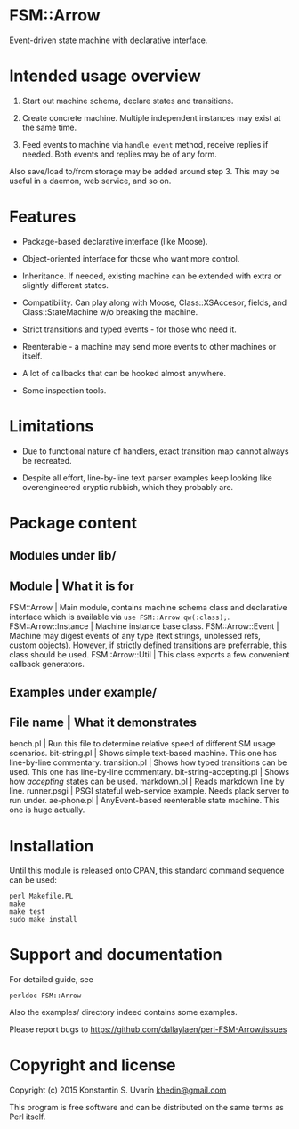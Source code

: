 # FSM::Arrow

Event-driven state machine with declarative interface.

# Intended usage overview

1. Start out machine schema, declare states and transitions.

2. Create concrete machine. 
Multiple independent instances may exist at the same time.

3. Feed events to machine via `handle_event` method, receive replies if needed.
Both events and replies may be of any form.

Also save/load to/from storage may be added around step 3.
This may be useful in a daemon, web service, and so on.

# Features

* Package-based declarative interface (like Moose).

* Object-oriented interface for those who want more control.

* Inheritance. If needed, existing machine can be extended with 
extra or slightly different states.

* Compatibility. Can play along with Moose, Class::XSAccesor,
fields, and Class::StateMachine w/o breaking the machine.

* Strict transitions and typed events - for those who need it.

* Reenterable - a machine may send more events to other machines or itself.

* A lot of callbacks that can be hooked almost anywhere.

* Some inspection tools.

# Limitations

* Due to functional nature of handlers, exact transition map
cannot always be recreated.

* Despite all effort, line-by-line text parser examples keep looking like 
overengineered cryptic rubbish, which they probably are.

# Package content

## Modules under lib/

Module               | What it is for
-----
FSM::Arrow           | Main module, contains machine schema class and
declarative interface which is available via `use FSM::Arrow qw(:class);`.
FSM::Arrow::Instance | Machine instance base class.
FSM::Arrow::Event    | Machine may digest events of any type 
(text strings, unblessed refs, custom objects). 
However, if strictly defined transitions are preferrable,
this class should be used.
FSM::Arrow::Util     | This class exports a few convenient callback generators.

## Examples under example/

File name               | What it demonstrates
-------
bench.pl                | Run this file to determine relative speed of
different SM usage scenarios.
bit-string.pl           | Shows simple text-based machine.
This one has line-by-line commentary.
transition.pl           | Shows how typed transitions can be used.
This one has line-by-line commentary.
bit-string-accepting.pl | Shows how *accepting* states can be used. 
markdown.pl             | Reads markdown line by line.
runner.psgi             | PSGI stateful web-service example.
Needs plack server to run under.
ae-phone.pl             | AnyEvent-based reenterable state machine.
This one is huge actually.

# Installation

Until this module is released onto CPAN, this standard command sequence
can be used:

    perl Makefile.PL
    make
    make test
    sudo make install

# Support and documentation

For detailed guide, see

    perldoc FSM::Arrow

Also the examples/ directory indeed contains some examples.

Please report bugs to https://github.com/dallaylaen/perl-FSM-Arrow/issues

# Copyright and license

Copyright (c) 2015 Konstantin S. Uvarin <khedin@gmail.com>

This program is free software and can be distributed on the same terms
as Perl itself.
